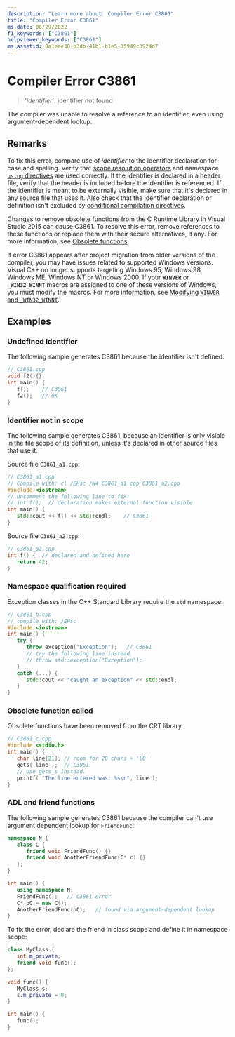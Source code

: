 ```yaml
---
description: "Learn more about: Compiler Error C3861"
title: "Compiler Error C3861"
ms.date: 06/29/2022
f1_keywords: ["C3861"]
helpviewer_keywords: ["C3861"]
ms.assetid: 0a1eee30-b3db-41b1-b1e5-35949c3924d7
---
```

# Compiler Error C3861

> '*identifier*': identifier not found

The compiler was unable to resolve a reference to an identifier, even using argument-dependent lookup.

## Remarks

To fix this error, compare use of *identifier* to the identifier declaration for case and spelling. Verify that [scope resolution operators](../../cpp/scope-resolution-operator.md) and namespace [`using` directives](../../cpp/namespaces-cpp.md#using_directives) are used correctly. If the identifier is declared in a header file, verify that the header is included before the identifier is referenced. If the identifier is meant to be externally visible, make sure that it's declared in any source file that uses it. Also check that the identifier declaration or definition isn't excluded by [conditional compilation directives](../../preprocessor/hash-if-hash-elif-hash-else-and-hash-endif-directives-c-cpp.md).

Changes to remove obsolete functions from the C Runtime Library in Visual Studio 2015 can cause C3861. To resolve this error, remove references to these functions or replace them with their secure alternatives, if any. For more information, see [Obsolete functions](../../c-runtime-library/obsolete-functions.md).

If error C3861 appears after project migration from older versions of the compiler, you may have issues related to supported Windows versions. Visual C++ no longer supports targeting Windows 95, Windows 98, Windows ME, Windows NT or Windows 2000. If your **`WINVER`** or **`_WIN32_WINNT`** macros are assigned to one of these versions of Windows, you must modify the macros. For more information, see [Modifying `WINVER` and `_WIN32_WINNT`](../../porting/modifying-winver-and-win32-winnt.md).

## Examples

### Undefined identifier

The following sample generates C3861 because the identifier isn't defined.

```cpp
// C3861.cpp
void f2(){}
int main() {
   f();    // C3861
   f2();   // OK
}
```

### Identifier not in scope

The following sample generates C3861, because an identifier is only visible in the file scope of its definition, unless it's declared in other source files that use it.

Source file `C3861_a1.cpp`:

```cpp
// C3861_a1.cpp
// Compile with: cl /EHsc /W4 C3861_a1.cpp C3861_a2.cpp
#include <iostream>
// Uncomment the following line to fix:
// int f();  // declaration makes external function visible
int main() {
   std::cout << f() << std::endl;    // C3861
}
```

Source file `C3861_a2.cpp`:

```cpp
// C3861_a2.cpp
int f() {  // declared and defined here
   return 42;
}
```

### Namespace qualification required

Exception classes in the C++ Standard Library require the `std` namespace.

```cpp
// C3861_b.cpp
// compile with: /EHsc
#include <iostream>
int main() {
   try {
      throw exception("Exception");   // C3861
      // try the following line instead
      // throw std::exception("Exception");
   }
   catch (...) {
      std::cout << "caught an exception" << std::endl;
   }
}
```

### Obsolete function called

Obsolete functions have been removed from the CRT library.

```cpp
// C3861_c.cpp
#include <stdio.h>
int main() {
   char line[21]; // room for 20 chars + '\0'
   gets( line );  // C3861
   // Use gets_s instead.
   printf( "The line entered was: %s\n", line );
}
```

### ADL and friend functions

The following sample generates C3861 because the compiler can't use argument dependent lookup for `FriendFunc`:

```cpp
namespace N {
   class C {
      friend void FriendFunc() {}
      friend void AnotherFriendFunc(C* c) {}
   };
}

int main() {
   using namespace N;
   FriendFunc();   // C3861 error
   C* pC = new C();
   AnotherFriendFunc(pC);   // found via argument-dependent lookup
}
```

To fix the error, declare the friend in class scope and define it in namespace scope:

```cpp
class MyClass {
   int m_private;
   friend void func();
};

void func() {
   MyClass s;
   s.m_private = 0;
}

int main() {
   func();
}
```
